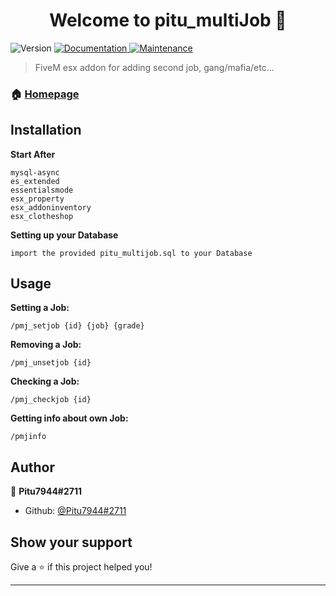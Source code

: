 <h1 align="center">Welcome to pitu_multiJob 👋</h1>
<p>
  <img alt="Version" src="https://img.shields.io/badge/version-1.2.5-blue.svg?cacheSeconds=2592000" />
  <a href="https://github.com/Pitu7944/pitu_multiJob#readme" target="_blank">
    <img alt="Documentation" src="https://img.shields.io/badge/documentation-yes-brightgreen.svg" />
  </a>
  <a href="https://github.com/Pitu7944/pitu_multiJob/graphs/commit-activity" target="_blank">
    <img alt="Maintenance" src="https://img.shields.io/badge/Maintained%3F-yes-green.svg" />
  </a>
</p>

> FiveM esx addon for adding second job, gang/mafia/etc...

### 🏠 [Homepage](https://github.com/Pitu7944/pitu_multiJob#readme)
## Installation
<b>Start After</b>
```
mysql-async
es_extended
essentialsmode
esx_property
esx_addoninventory
esx_clotheshop
```
<b>Setting up your Database</b>
```
import the provided pitu_multijob.sql to your Database
```

## Usage
<b>Setting a Job:</b>
```
/pmj_setjob {id} {job} {grade}
```

<b>Removing a Job:</b>
```
/pmj_unsetjob {id}
```

<b>Checking a Job:</b>
```
/pmj_checkjob {id}
```

<b>Getting info about own Job:</b>
```
/pmjinfo
```

## Author

👤 **Pitu7944#2711**

* Github: [@Pitu7944\#2711](https://github.com/Pitu7944\#2711)

## Show your support

Give a ⭐️ if this project helped you!

***
